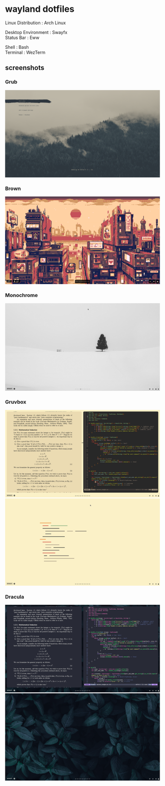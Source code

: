 # wayland dotfiles

Linux Distribution : Arch Linux

Desktop Environment : Swayfx<br/>
Status Bar : Eww<br/>

Shell : Bash<br/>
Terminal : WezTerm

## screenshots

### Grub

![bootloader](https://github.com/anant-357/dotfiles-wayland/blob/main/screenshots/grub.png?raw=true)


### Brown

![desktop](https://github.com/anant-357/dotfiles-wayland/blob/main/screenshots/catppuccin_desktop.png?raw=true)


### Monochrome

![desktop](https://github.com/anant-357/dotfiles-wayland/blob/main/screenshots/monochrome.png?raw=true)


### Gruvbox

![desktop](https://github.com/anant-357/dotfiles-wayland/blob/main/screenshots/gruvbox_work.png?raw=true)
![desktop](https://github.com/anant-357/dotfiles-wayland/blob/main/screenshots/gruvbox_desktop.png?raw=true)


### Dracula

![desktop](https://github.com/anant-357/dotfiles-wayland/blob/main/screenshots/dracula_work.png?raw=true)
![desktop](https://github.com/anant-357/dotfiles-wayland/blob/main/screenshots/dracula_desktop.png?raw=true)
